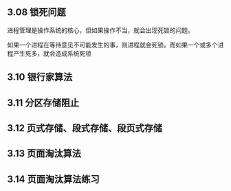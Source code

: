 

## 3.08 锁死问题
进程管理是操作系统的核心，但如果操作不当，就会出现死锁的问题。

如果一个进程在等待意见不可能发生的事，则进程就会死锁。而如果一个或多个进程产生死多，就会造成系统死锁

## 3.10 银行家算法


## 3.11 分区存储阻止
## 3.12 页式存储、段式存储、段页式存储
## 3.13 页面淘汰算法
## 3.14 页面淘汰算法练习
